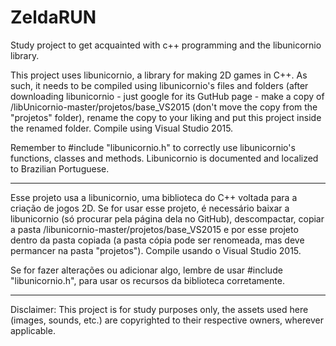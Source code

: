 # ZeldaRUN
Study project to get acquainted with c++ programming and the libunicornio library.

This project uses libunicornio, a library for making 2D games in C++. As such, it needs to be compiled using libunicornio's 
files and folders (after downloading libunicornio - just google for its GutHub page - make a copy of 
/libUnicornio-master/projetos/base_VS2015 (don't move the copy from the "projetos" folder), rename the copy to your liking and put 
this project inside the renamed folder. Compile using Visual Studio 2015.

Remember to #include "libunicornio.h" to correctly use libunicornio's functions, classes and methods. Libunicornio is documented and localized 
to Brazilian Portuguese.

---------------------------------------------------

Esse projeto usa a libunicornio, uma biblioteca do C++ voltada para a criação de jogos 2D.
Se for usar esse projeto, é necessário baixar a libunicornio (só procurar pela página dela no GitHub), descompactar, copiar a pasta 
/libunicornio-master/projetos/base_VS2015 e por esse projeto dentro da pasta copiada (a pasta cópia pode ser renomeada, mas deve permancer
na pasta "projetos"). Compile usando o Visual Studio 2015.

Se for fazer alterações ou adicionar algo, lembre de usar #include "libunicornio.h", para usar os recursos da biblioteca corretamente.

-----------------------------------------------------

Disclaimer: This project is for study purposes only, the assets used here (images, sounds, etc.) are copyrighted to their respective 
owners, wherever applicable.
